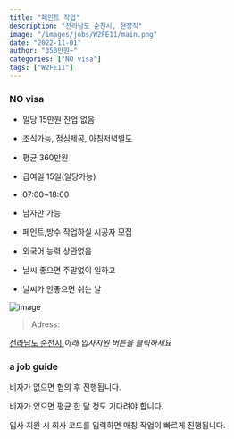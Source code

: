 ```yaml
---
title: "페인트 작업"
description: "전라남도 순천시, 현장직"
image: "/images/jobs/W2FE11/main.png"
date: "2022-11-01"
author: "350만원~"
categories: ["NO visa"]
tags: ["W2FE11"]
---
```


<!--### need a visa-->
### NO visa

* 일당 15만원 잔업 없음
* 조식가능, 점심제공, 아침저녁별도
* 평균 360만원
* 급여일 15일(일당가능)
* 07:00~18:00
* 남자만 가능
* 페인트,방수 작업하실 시공자 모집
* 외국어 능력 상관없음

* 날씨 좋으면 주말없이 일하고
* 날씨가 안좋으면 쉬는 날

![image](/images/jobs/W2FE11/map.png)

> Adress:
<a target="_blank" rel="noopener noreferrer" href="https://map.naver.com/v5/search/%EC%A0%84%EB%9D%BC%EB%82%A8%EB%8F%84%20%EC%88%9C%EC%B2%9C%EC%8B%9C/address/14191814.973398294,4157183.2702980638,%EC%A0%84%EB%9D%BC%EB%82%A8%EB%8F%84%20%EC%88%9C%EC%B2%9C%EC%8B%9C,adm?c=14124327.3590477,4342688.4962750,6.93,0,0,0,dh&isCorrectAnswer=true">
    전라남도 순천시
</a>
<!--
선일페인트	
순천시 팔마로 162	
장성복	
010-5545-3408	
-->
<cite>아래 입사지원 버튼을 클릭하세요</cite>

### a job guide
비자가 없으면 협의 후 진행됩니다.

비자가 있으면 평균 한 달 정도 기다려야 합니다.

입사 지원 시 회사 코드를 입력하면 매칭 작업이 빠르게 진행됩니다.